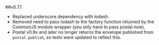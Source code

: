 ##v0.7.1

* Replaced underscore dependency with lodash.
* Removed need to pass lodash to the factory function returned by the CommonJS module wrapper (you only have to pass postal now).
* Postal v0.9x and later no longer returns the envelope published from `postal.publish`, so tests were updated to reflect this.